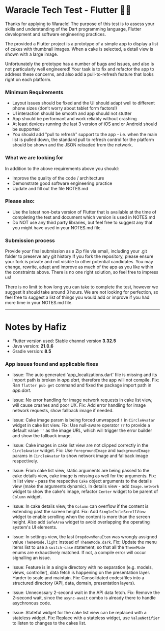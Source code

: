 # Waracle Tech Test - Flutter :technologist:

Thanks for applying to Waracle! The purpose of this test is to assess your skills and understanding of the Dart programming language, Flutter development and software engineering practices.

The provided a Flutter project is a prototype of a simple app to display a list of cakes with thumbnail images. When a cake is selected, a detail view is shown with a large image.

Unfortunately the prototype has a number of bugs and issues, and also is not particularly well engineered! Your task is to fix and refactor the app to address these concerns, and also add a pull-to-refresh feature that looks right on each platform.

### Minimum Requirements

- Layout issues should be fixed and the UI should adapt well to different phone sizes (don’t worry about tablet form factors!)
- UI interaction should be smooth and app should not stutter
- App should be performant and work reliably without crashing
- At least devices running the last 3 version of iOS and or Android should be supported
- You should add "pull to refresh" support to the app - i.e. when the main list is pulled down, the standard pull to refresh control for the platform should be shown and the JSON reloaded from the network.

### What we are looking for

In addition to the above requirements above you should:

- Improve the quality of the code / architecture
- Demonstrate good software engineering practice
- Update and fill out the file NOTES.md

### Please also:

- Use the latest non-beta version of Flutter that is available at the time of completing the test and document which version is used in NOTES.md
- Do NOT use any third party libraries, but feel free to suggest any that you might have used in your NOTES.md file.

### Submission process

Provide your final submission as a Zip file via email, including your .git folder to preserve any git history
If you fork the repository, please ensure your fork is private and not visible to other potential candidates.
You may change, rewrite, adapt and improve as much of the app as you like within the constraints above. There is no one right solution, so feel free to impress us!

There is no limit to how long you can take to complete the test, however we suggest it should take around 3 hours. We are not looking for perfection, so feel free to suggest a list of things you would add or improve if you had more time in your NOTES.md file.

---

# Notes by Hafiz

- Flutter version used: Stable channel version **3.32.5**
- Java version: **21.0.6**
- Gradle version: **8.5**

### App issues found and applicable fixes

- Issue: The auto generated 'app_localizations.dart' file is missing and its import path is broken in _app.dart_, therefore the app will not compile.
  Fix: Ran `flutter pub get` command and fixed the package import path in _app.dart_.

- Issue: No error handling for image network requests in cake list view, will cause crashes and poor UX.
  Fix: Add error handling for image network requests, show fallback image if needed.

- Issue: Cake image param is being forced unwrapped `!` in `CircleAvatar` widget in cake list view.
  Fix: Use null-aware operator `??` to provide a default value `''` as the image URL, which will trigger the error builder and show the fallback image.

- Issue: Cake images in cake list view are not clipped correctly in the `CircleAvatar` widget.
  Fix: Use `foregroundImage` and `backgroundImage` params in `CircleAvatar` to show network image and fallback image respectively.

- Issue: From cake list view, static arguments are being passed to the cake details view, cake image is missing as well for the arguments.
  Fix: In list view - pass the respective `Cake` object arguments to the details view (make the arguments dynamic). In details view - add `Image.network` widget to show the cake's image, refactor `Center` widget to be parent of `Column` widget.

- Issue: In cake details view, the `Column` can overflow if the content is extending past the screen height.
  Fix: Add `SingleChildScrollView` widget to enable scrolling when the content is more than the screen height. Also add `SafeArea` widget to avoid overlapping the operating system's UI elements.

- Issue: In settings view, the last `DropdownMenuItem` was wrongly assigned value `ThemeMode.light` instead of `ThemeMode.dark`. 
  Fix: Update the menu items list to use a `switch-case` statement, so that all the `ThemeMode` enums are exhaustively matched. If not, a compile error will occur signalling an issue.

- Issue: Feature is in a single directory with no separation (e.g. models, views, controller), data fetch is happening on the presentation layer. Harder to scale and maintain.
  Fix: Consolidated codes/files into a structured directory (API, data, domain, presentation layers).

- Issue: Unnecessary 2-second wait in the API data fetch.
  Fix: Remove the 2-second wait, since the `async-await` combo is already there to handle asychronous code.

- Issue: Stateful widget for the cake list view can be replaced with a stateless widget.
  Fix: Replace with a stateless widget, use `ValueNotifier` to listen to changes to the cakes list.


